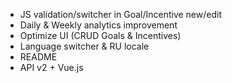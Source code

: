 - JS validation/switcher in Goal/Incentive new/edit
- Daily & Weekly analytics improvement
- Optimize UI (CRUD Goals & Incentives)
- Language switcher & RU locale
- README
- API v2 + Vue.js
